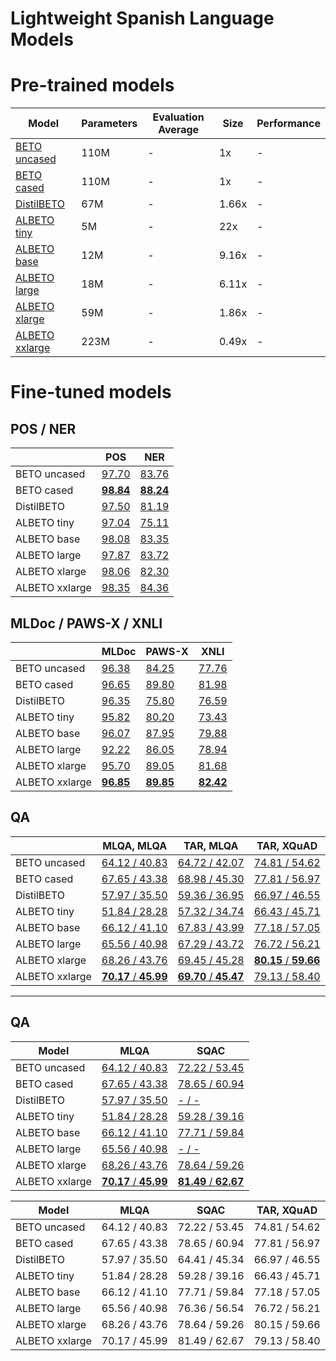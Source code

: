 # Lightweight Spanish Language Models

# Pre-trained models

| Model          | Parameters | Evaluation Average | Size  | Performance |
|----------------|------------|--------------------|-------|-------------|
| [BETO uncased](https://huggingface.co/dccuchile/bert-base-spanish-wwm-uncased)   | 110M       | -                  | 1x    | -           |
| [BETO cased](https://huggingface.co/dccuchile/bert-base-spanish-wwm-cased)     | 110M       | -                  | 1x    | -           |
| [DistilBETO](https://huggingface.co/CenIA/distillbert-base-spanish-uncased)     | 67M        | -                  | 1.66x | -           |
| [ALBETO tiny](https://huggingface.co/CenIA/albert_tiny_spanish)    | 5M         | -                  | 22x   | -           |
| [ALBETO base](https://huggingface.co/CenIA/albert_base_spanish)    | 12M        | -                  | 9.16x | -           |
| [ALBETO large](https://huggingface.co/CenIA/albert_large_spanish)   | 18M        | -                  | 6.11x | -           |
| [ALBETO xlarge](https://huggingface.co/CenIA/albert_xlarge_spanish)  | 59M        | -                  | 1.86x | -           |
| [ALBETO xxlarge](https://huggingface.co/CenIA/albert_xxlarge_spanish) | 223M       | -                  | 0.49x | -           |

# Fine-tuned models

## POS / NER

|                | POS       | NER       |
|----------------|-----------|-----------|
| BETO uncased   | [97.70](https://huggingface.co/CenIA/bert-base-spanish-wwm-uncased-finetuned-pos)     | [83.76](https://huggingface.co/CenIA/bert-base-spanish-wwm-uncased-finetuned-ner)     |
| BETO cased     | [**98.84**](https://huggingface.co/CenIA/bert-base-spanish-wwm-cased-finetuned-pos) | [**88.24**](https://huggingface.co/CenIA/bert-base-spanish-wwm-cased-finetuned-ner) |
| DistilBETO     | [97.50](https://huggingface.co/CenIA/distillbert-base-spanish-uncased-finetuned-pos)     | [81.19](https://huggingface.co/CenIA/distillbert-base-spanish-uncased-finetuned-ner)     |
| ALBETO tiny    | [97.04](https://huggingface.co/CenIA/albert-tiny-spanish-finetuned-pos)     | [75.11](https://huggingface.co/CenIA/albert-tiny-spanish-finetuned-ner)     |
| ALBETO base    | [98.08](https://huggingface.co/CenIA/albert-base-spanish-finetuned-pos)     | [83.35](https://huggingface.co/CenIA/albert-base-spanish-finetuned-ner)     |
| ALBETO large   | [97.87](https://huggingface.co/CenIA/albert-large-spanish-finetuned-pos)     | [83.72](https://huggingface.co/CenIA/albert-large-spanish-finetuned-ner)     |
| ALBETO xlarge  | [98.06](https://huggingface.co/CenIA/albert-xlarge-spanish-finetuned-pos)     | [82.30](https://huggingface.co/CenIA/albert-xlarge-spanish-finetuned-ner)     |
| ALBETO xxlarge | [98.35](https://huggingface.co/CenIA/albert-xxlarge-spanish-finetuned-pos)     | [84.36](https://huggingface.co/CenIA/albert-xxlarge-spanish-finetuned-ner)     |


## MLDoc / PAWS-X / XNLI

|                | MLDoc     | PAWS-X    | XNLI      |
|----------------|-----------|-----------|-----------|
| BETO uncased   | [96.38](https://huggingface.co/CenIA/bert-base-spanish-wwm-uncased-finetuned-mldoc)     | [84.25](https://huggingface.co/CenIA/bert-base-spanish-wwm-uncased-finetuned-pawsx)     | [77.76](https://huggingface.co/CenIA/bert-base-spanish-wwm-uncased-finetuned-xnli)     |
| BETO cased     | [96.65](https://huggingface.co/CenIA/bert-base-spanish-wwm-cased-finetuned-mldoc)     | [89.80](https://huggingface.co/CenIA/bert-base-spanish-wwm-cased-finetuned-pawsx)     | [81.98](https://huggingface.co/CenIA/bert-base-spanish-wwm-cased-finetuned-xnli)     |
| DistilBETO     | [96.35](https://huggingface.co/CenIA/distillbert-base-spanish-uncased-finetuned-mldoc)     | [75.80](https://huggingface.co/CenIA/distillbert-base-spanish-uncased-finetuned-pawsx)     | [76.59](https://huggingface.co/CenIA/distillbert-base-spanish-uncased-finetuned-xnli)     |
| ALBETO tiny    | [95.82](https://huggingface.co/CenIA/albert-tiny-spanish-finetuned-mldoc)     | [80.20](https://huggingface.co/CenIA/albert-tiny-spanish-finetuned-pawsx)     | [73.43](https://huggingface.co/CenIA/albert-tiny-spanish-finetuned-xnli)     |
| ALBETO base    | [96.07](https://huggingface.co/CenIA/albert-base-spanish-finetuned-mldoc)     | [87.95](https://huggingface.co/CenIA/albert-base-spanish-finetuned-pawsx)     | [79.88](https://huggingface.co/CenIA/albert-base-spanish-finetuned-xnli)     |
| ALBETO large   | [92.22](https://huggingface.co/CenIA/albert-large-spanish-finetuned-mldoc)     | [86.05](https://huggingface.co/CenIA/albert-large-spanish-finetuned-pawsx)     | [78.94](https://huggingface.co/CenIA/albert-large-spanish-finetuned-xnli)     |
| ALBETO xlarge  | [95.70](https://huggingface.co/CenIA/albert-xlarge-spanish-finetuned-mldoc)     | [89.05](https://huggingface.co/CenIA/albert-xlarge-spanish-finetuned-pawsx)     | [81.68](https://huggingface.co/CenIA/albert-xlarge-spanish-finetuned-xnli)     |
| ALBETO xxlarge | [**96.85**](https://huggingface.co/CenIA/albert-xxlarge-spanish-finetuned-mldoc) | [**89.85**](https://huggingface.co/CenIA/albert-xxlarge-spanish-finetuned-pawsx) | [**82.42**](https://huggingface.co/CenIA/albert-xxlarge-spanish-finetuned-xnli) |

## QA

|                | MLQA, MLQA | TAR, MLQA | TAR, XQuAD |
|----------------|------------|------------|-----------|
| BETO uncased   | [64.12 / 40.83](https://huggingface.co/CenIA/bert-base-spanish-wwm-uncased-finetuned-qa-mlqa)      | [64.72 / 42.07](https://huggingface.co/CenIA/bert-base-spanish-wwm-uncased-finetuned-qa-tar)      | [74.81 / 54.62](https://huggingface.co/CenIA/bert-base-spanish-wwm-uncased-finetuned-qa-tar)     |
| BETO cased     | [67.65 / 43.38](https://huggingface.co/CenIA/bert-base-spanish-wwm-cased-finetuned-qa-mlqa)      | [68.98 / 45.30](https://huggingface.co/CenIA/bert-base-spanish-wwm-cased-finetuned-qa-tar)      | [77.81 / 56.97](https://huggingface.co/CenIA/bert-base-spanish-wwm-cased-finetuned-qa-tar)     |
| DistilBETO     | [57.97 / 35.50](https://huggingface.co/CenIA/distillbert-base-spanish-uncased-finetuned-qa-mlqa)      | [59.36 / 36.95](https://huggingface.co/CenIA/distillbert-base-spanish-uncased-finetuned-qa-tar)      | [66.97 / 46.55](https://huggingface.co/CenIA/distillbert-base-spanish-uncased-finetuned-qa-tar)     |
| ALBETO tiny    | [51.84 / 28.28](https://huggingface.co/CenIA/albert-tiny-spanish-finetuned-qa-mlqa)      | [57.32 / 34.74](https://huggingface.co/CenIA/albert-tiny-spanish-finetuned-qa-tar)      | [66.43 / 45.71](https://huggingface.co/CenIA/albert-tiny-spanish-finetuned-qa-tar)     |
| ALBETO base    | [66.12 / 41.10](https://huggingface.co/CenIA/albert-base-spanish-finetuned-qa-mlqa)      | [67.83 / 43.99](https://huggingface.co/CenIA/albert-base-spanish-finetuned-qa-tar)      | [77.18 / 57.05](https://huggingface.co/CenIA/albert-base-spanish-finetuned-qa-tar)     |
| ALBETO large   | [65.56 / 40.98](https://huggingface.co/CenIA/albert-large-spanish-finetuned-qa-mlqa)      | [67.29 / 43.72](https://huggingface.co/CenIA/albert-large-spanish-finetuned-qa-tar)      | [76.72 / 56.21](https://huggingface.co/CenIA/albert-large-spanish-finetuned-qa-tar)     |
| ALBETO xlarge  | [68.26 / 43.76](https://huggingface.co/CenIA/albert-xlarge-spanish-finetuned-qa-mlqa)      | [69.45 / 45.28](https://huggingface.co/CenIA/albert-xlarge-spanish-finetuned-qa-tar)      | [**80.15** / **59.66**](https://huggingface.co/CenIA/albert-xlarge-spanish-finetuned-qa-tar)     |
| ALBETO xxlarge | [**70.17** / **45.99**](https://huggingface.co/CenIA/albert-xxlarge-spanish-finetuned-qa-mlqa)      | [**69.70** / **45.47**](https://huggingface.co/CenIA/albert-xxlarge-spanish-finetuned-qa-tar)      | [79.13 / 58.40](https://huggingface.co/CenIA/albert-xxlarge-spanish-finetuned-qa-tar)     |

---

## QA

| Model          | MLQA          | SQAC  |
|----------------|---------------|-------|
| BETO uncased   | [64.12 / 40.83](https://huggingface.co/CenIA/bert-base-spanish-wwm-uncased-finetuned-qa-mlqa) | [72.22 / 53.45](https://huggingface.co/CenIA/bert-base-spanish-wwm-uncased-finetuned-qa-sqac) |
| BETO cased     | [67.65 / 43.38](https://huggingface.co/CenIA/bert-base-spanish-wwm-cased-finetuned-qa-mlqa) | [78.65 / 60.94](https://huggingface.co/CenIA/bert-base-spanish-wwm-cased-finetuned-qa-sqac) |
| DistilBETO     | [57.97 / 35.50](https://huggingface.co/CenIA/distillbert-base-spanish-uncased-finetuned-qa-mlqa) | [- / -](https://huggingface.co/CenIA/distillbert-base-spanish-uncased-finetuned-qa-sqac) |
| ALBETO tiny    | [51.84 / 28.28](https://huggingface.co/CenIA/albert-tiny-spanish-finetuned-qa-mlqa) | [59.28 / 39.16](https://huggingface.co/CenIA/albert-tiny-spanish-finetuned-qa-sqac) |
| ALBETO base    | [66.12 / 41.10](https://huggingface.co/CenIA/albert-base-spanish-finetuned-qa-mlqa) | [77.71 / 59.84](https://huggingface.co/CenIA/albert-base-spanish-finetuned-qa-sqac) |
| ALBETO large   | [65.56 / 40.98](https://huggingface.co/CenIA/albert-large-spanish-finetuned-qa-mlqa) | [- / -](https://huggingface.co/CenIA/albert-large-spanish-finetuned-qa-sqac) |
| ALBETO xlarge  | [68.26 / 43.76](https://huggingface.co/CenIA/albert-xlarge-spanish-finetuned-qa-mlqa) | [78.64 / 59.26](https://huggingface.co/CenIA/albert-xlarge-spanish-finetuned-qa-sqac) |
| ALBETO xxlarge | [**70.17** / **45.99**](https://huggingface.co/CenIA/albert-xxlarge-spanish-finetuned-qa-mlqa) | [**81.49** / **62.67**](https://huggingface.co/CenIA/albert-xxlarge-spanish-finetuned-qa-sqac) |


| Model          | MLQA          | SQAC          | TAR, XQuAD    |
|----------------|---------------|---------------|---------------|
| BETO uncased   | 64.12 / 40.83 | 72.22 / 53.45 | 74.81 / 54.62 |
| BETO cased     | 67.65 / 43.38 | 78.65 / 60.94 | 77.81 / 56.97 |
| DistilBETO     | 57.97 / 35.50 | 64.41 / 45.34 | 66.97 / 46.55 |
| ALBETO tiny    | 51.84 / 28.28 | 59.28 / 39.16 | 66.43 / 45.71 |
| ALBETO base    | 66.12 / 41.10 | 77.71 / 59.84 | 77.18 / 57.05 |
| ALBETO large   | 65.56 / 40.98 | 76.36 / 56.54 | 76.72 / 56.21 |
| ALBETO xlarge  | 68.26 / 43.76 | 78.64 / 59.26 | 80.15 / 59.66 |
| ALBETO xxlarge | 70.17 / 45.99 | 81.49 / 62.67 | 79.13 / 58.40 |

